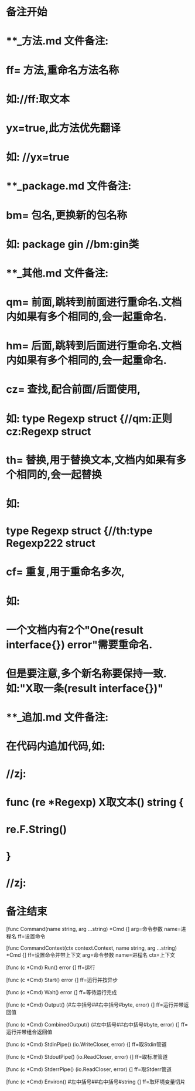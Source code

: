 # 备注开始
# **_方法.md 文件备注:
# ff= 方法,重命名方法名称
# 如://ff:取文本
#
# yx=true,此方法优先翻译
# 如: //yx=true


# **_package.md 文件备注:
# bm= 包名,更换新的包名称 
# 如: package gin //bm:gin类


# **_其他.md 文件备注:
# qm= 前面,跳转到前面进行重命名.文档内如果有多个相同的,会一起重命名.
# hm= 后面,跳转到后面进行重命名.文档内如果有多个相同的,会一起重命名.
# cz= 查找,配合前面/后面使用,
# 如: type Regexp struct {//qm:正则 cz:Regexp struct
#
# th= 替换,用于替换文本,文档内如果有多个相同的,会一起替换
# 如:
# type Regexp struct {//th:type Regexp222 struct
#
# cf= 重复,用于重命名多次,
# 如: 
# 一个文档内有2个"One(result interface{}) error"需要重命名.
# 但是要注意,多个新名称要保持一致. 如:"X取一条(result interface{})"


# **_追加.md 文件备注:
# 在代码内追加代码,如:
# //zj:
# func (re *Regexp) X取文本() string { 
#    re.F.String()
# }
# //zj:
# 备注结束

[func Command(name string, arg ...string) *Cmd {]
arg=命令参数
name=进程名
ff=设置命令

[func CommandContext(ctx context.Context, name string, arg ...string) *Cmd {]
ff=设置命令并带上下文
arg=命令参数
name=进程名
ctx=上下文


[func (c *Cmd) Run() error {]
ff=运行

[func (c *Cmd) Start() error {]
ff=运行并按异步

[func (c *Cmd) Wait() error {]
ff=等待运行完成

[func (c *Cmd) Output() (#左中括号##右中括号#byte, error) {]
ff=运行并带返回值

[func (c *Cmd) CombinedOutput() (#左中括号##右中括号#byte, error) {]
ff=运行并带组合返回值

[func (c *Cmd) StdinPipe() (io.WriteCloser, error) {]
ff=取Stdin管道

[func (c *Cmd) StdoutPipe() (io.ReadCloser, error) {]
ff=取标准管道

[func (c *Cmd) StderrPipe() (io.ReadCloser, error) {]
ff=取Stderr管道

[func (c *Cmd) Environ() #左中括号##右中括号#string {]
ff=取环境变量切片

